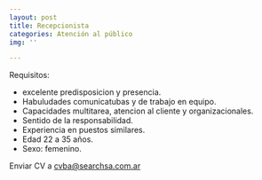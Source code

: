 ```yaml
---
layout: post
title: Recepcionista
categories: Atención al público
img: ''

---
```

Requisitos:

* excelente predisposicion y presencia.
* Habuludades comunicatubas y de trabajo en equipo.
* Capacidades multitarea, atencion al cliente y organizacionales.
* Sentido de la responsabilidad.
* Experiencia en puestos similares.
* Edad 22 a 35 años.
* Sexo: femenino.

Enviar CV a cvba@searchsa.com.ar